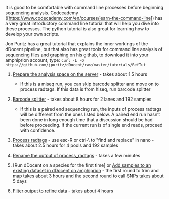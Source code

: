 It is good to be comfortable with command line processes before beginning sequencing analysis. Codecademy ([https://www.codecademy.com/en/courses/learn-the-command-line]) has a very great introductory command line tutorial that will help you dive into these processes.  The python tutorial is also great for learning how to develop your own scripts.

Jon Puritz has a great tutorial that explains the inner workings of the dDocent pipeline, but that also has great tools for command line analysis of sequencing files and graphing on his github, to download it into your amphiprion account, type:
`curl -L -O https://github.com/jpuritz/dDocent/raw/master/tutorials/RefTut`

1. [Prepare the analysis space on the server](./prep_seq_space.md) - takes about 1.5 hours


    - If this is a miseq run, you can skip barcode splitter and move on to process radtags.  If this data is from hiseq, run barcode splitter

2. [Barcode splitter](./barcode_splitter.md) - takes about 8 hours for 2 lanes and 192 samples

    - If this is a paired end sequencing run, the inputs of process radtags will be different from the ones listed below.  A paired end run hasn’t been done in long enough time that a discussion should be had before proceeding.  If the current run is of single end reads, proceed with confidence.
    
3. [Process radtags](./process_radtags.md) - use esc-R or ctrl-\ to "find and replace" in nano - takes about 2.5 hours for 4 pools and 192 samples

4. [Rename the output of process_radtags](./rename.md) - takes a few minutes

5. [Run dDocent on a species for the first time] or [Add samples to an existing dataset in dDocent on amphiprion](./5.trimmap.md) - the first round to trim and map takes about 3 hours and the second round to call SNPs takes about 5 days

6. [Filter output to refine data](filter.md) - takes about 4 hours


